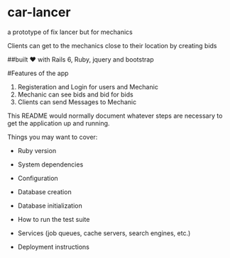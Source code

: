 # car-lancer
a prototype of fix lancer but for mechanics

Clients can get to the mechanics close to their location by creating bids

##built ❤ with Rails 6, Ruby, jquery and bootstrap 

#Features of the app

1. Registeration and Login for users and Mechanic
2. Mechanic can see bids and bid for bids
3. Clients can send Messages to Mechanic


This README would normally document whatever steps are necessary to get the
application up and running.

Things you may want to cover:

* Ruby version

* System dependencies

* Configuration

* Database creation

* Database initialization

* How to run the test suite

* Services (job queues, cache servers, search engines, etc.)

* Deployment instructions
